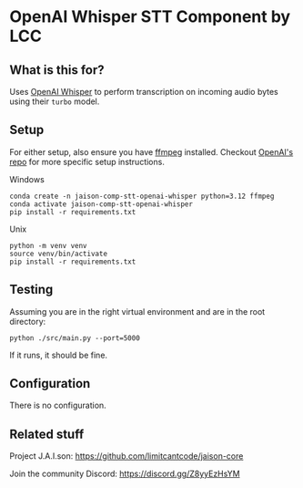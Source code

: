 # OpenAI Whisper STT Component by LCC

## What is this for?
Uses [OpenAI Whisper](https://github.com/openai/whisper) to perform transcription on incoming audio bytes using their `turbo` model.

## Setup

For either setup, also ensure you have [ffmpeg](https://ffmpeg.org/) installed. Checkout [OpenAI's repo](https://github.com/openai/whisper) for more specific setup instructions.

Windows
```
conda create -n jaison-comp-stt-openai-whisper python=3.12 ffmpeg
conda activate jaison-comp-stt-openai-whisper
pip install -r requirements.txt
```

Unix
```
python -m venv venv
source venv/bin/activate
pip install -r requirements.txt
```

## Testing
Assuming you are in the right virtual environment and are in the root directory:
```
python ./src/main.py --port=5000
```
If it runs, it should be fine.

## Configuration
There is no configuration.

## Related stuff

Project J.A.I.son: https://github.com/limitcantcode/jaison-core

Join the community Discord: https://discord.gg/Z8yyEzHsYM
